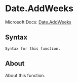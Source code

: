 # Date.AddWeeks

Microsoft Docs: [Date.AddWeeks](https://docs.microsoft.com/en-us/powerquery-m/date-addweeks)

## Syntax

```
Syntax for this function.
```

## About

About this function.

